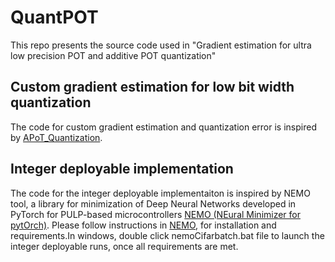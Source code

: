 # QuantPOT
This repo presents the source code used in "Gradient estimation for ultra low precision POT and additive POT quantization"
## Custom gradient estimation for low bit width quantization
The code for custom gradient estimation and quantization error is inspired by [APoT_Quantization](https://github.com/yhhhli/APoT_Quantization). 
## Integer deployable implementation
The code for the integer deployable implementaiton is inspired by NEMO tool, a library for minimization of Deep Neural Networks developed in PyTorch for PULP-based microcontrollers
[NEMO (NEural Minimizer for pytOrch)](https://github.com/pulp-platform/nemo).
Please follow instructions in [NEMO](https://github.com/pulp-platform/nemo), for installation and requirements.In windows, double click nemoCifarbatch.bat file to launch the integer deployable runs, once all requirements are met.
